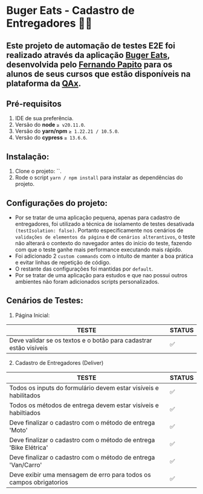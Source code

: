 # Buger Eats - Cadastro de Entregadores 🛵📍

## Este projeto de automação de testes E2E foi realizado através da aplicação **[Buger Eats](https://buger-eats-qa.vercel.app)**, desenvolvida pelo **[Fernando Papito](https://www.linkedin.com/in/papitoio/)** para os alunos de seus cursos que estão disponíveis na plataforma da **[QAx](https://qax.com.br/pt/cursos)**.

## Pré-requisitos
1. IDE de sua preferência.
2. Versão do **node** `≥ v20.11.0`.
3. Versão do **yarn/npm** `≥ 1.22.21 / 10.5.0`.
4. Versão do **cypress** `≥ 13.6.6`.

## Instalação:
1. Clone o projeto: ``.
2. Rode o script `yarn / npm install` para instalar as dependências do projeto.

## Configurações do projeto:
- Por se tratar de uma aplicação pequena, apenas para cadastro de entregadores, foi utilizado a técnica de isolamento de testes desativada `(testIsolation: false)`. Portanto especificamente nos cenários de `validações de elementos da página` e de `cenários alterantivos`, o teste não alterará o contexto do navegador antes do início do teste, fazendo com que o teste ganhe mais performance executando mais rápido.
- Foi adicionado 2 `custom commands` com o intuito de manter a boa prática e evitar linhas de repetição de código.
- O restante das configurações foi mantidas por `default`.
- Por se tratar de uma aplicação para estudos e que nao possui outros ambientes não foram adicionados scripts personalizados.

## Cenários de Testes:

1. Página Inicial:

| TESTE | STATUS |
| ----- | ----- |
| Deve validar se os textos e o botão para cadastrar estão visíveis | ✅ |

2. Cadastro de Entregadores (Deliver)

| TESTE | STATUS |
| ----- | ----- |
| Todos os inputs do formulário devem estar visíveis e habilitados | ✅ |
| Todos os métodos de entrega devem estar visíveis e habiltiados | ✅ |
| Deve finalizar o cadastro com o método de entrega 'Moto' | ✅ |
| Deve finalizar o cadastro com o método de entrega 'Bike Elétrica' | ✅ |
| Deve finalizar o cadastro com o método de entrega 'Van/Carro' | ✅ |
| Deve exibir uma mensagem de erro para todos os campos obrigatorios | ✅ |
